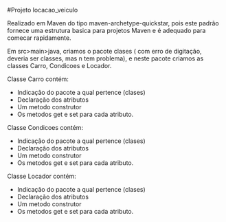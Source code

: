#Projeto locacao_veiculo


Realizado em Maven
do tipo maven-archetype-quickstar, pois este padrão fornece uma estrutura basica para projetos Maven e é adequado para comecar rapidamente.

Em src>main>java, criamos o pacote clases ( com erro de digitação, deveria ser classes, mas n tem problema), e neste pacote criamos as classes Carro, Condicoes e Locador.

Classe Carro contém:
- Indicação do pacote a qual pertence (clases)
- Declaração dos atributos
- Um metodo construtor
- Os metodos get e set  para cada atributo.

Classe Condicoes contém:
- Indicação do pacote a qual pertence (clases)
- Declaração dos atributos
- Um metodo construtor
- Os metodos get e set  para cada atributo.

Classe Locador contém:
- Indicação do pacote a qual pertence (clases)
- Declaração dos atributos
- Um metodo construtor
- Os metodos get e set  para cada atributo.

